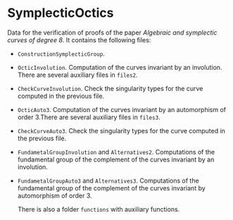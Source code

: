 # SymplecticOctics
Data for the verification of proofs of the paper *Algebraic and symplectic curves of degree 8*. It contains the following files:
- `ConstructionSymplecticGroup`.
- `OcticInvolution`. Computation of the curves invariant by an involution. There are several auxiliary files in `files2`.
- `CheckCurveInvolution`. Check the singularity types for the curve computed in the previous file.
- `OcticAuto3`. Computation of the curves invariant by an automorphism of order 3.There are several auxiliary files in `files3`.
- `CheckCurveAuto3`. Check the singularity types for the curve computed in the previous file.
- `FundametalGroupInvolution` and `Alternatives2`. Computations of the fundamental group of the complement of the curves invariant by an involution.
- `FundametalGroupAuto3` and `Alternatives3`. Computations of the fundamental group of the complement of the curves invariant by automorphism of order 3.

  There is also a folder `functions` with auxiliary functions.
